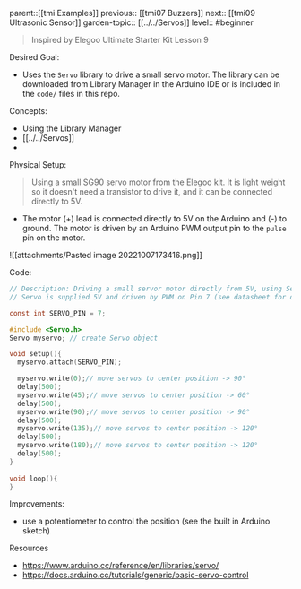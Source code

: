 parent::[[tmi Examples]]
previous:: [[tmi07 Buzzers]]
next:: [[tmi09 Ultrasonic Sensor]]
garden-topic:: [[../../Servos]]
level:: #beginner

>  Inspired by Elegoo Ultimate Starter Kit Lesson 9

Desired Goal:
- Uses the `Servo` library to drive a small servo motor. The library can be downloaded from Library Manager in the Arduino IDE or is included in the `code/` files in this repo. 

Concepts:
- Using the Library Manager
- [[../../Servos]]
- 

Physical Setup:

> Using a small SG90 servo motor from the Elegoo kit. It is light weight so it doesn't need a transistor to drive it, and it can be connected directly to 5V. 

- The motor (+) lead is connected directly to 5V on the Arduino and (-) to ground. The motor is driven by an Arduino PWM output pin to the `pulse` pin on the motor.

![[attachments/Pasted image 20221007173416.png]]

Code:


``` c
// Description: Driving a small servor motor directly from 5V, using Servo library
// Servo is supplied 5V and driven by PWM on Pin 7 (see datasheet for details)

const int SERVO_PIN = 7;

#include <Servo.h>
Servo myservo; // create Servo object 

void setup(){
  myservo.attach(SERVO_PIN);

  myservo.write(0);// move servos to center position -> 90°
  delay(500);
  myservo.write(45);// move servos to center position -> 60°
  delay(500);
  myservo.write(90);// move servos to center position -> 90°
  delay(500);
  myservo.write(135);// move servos to center position -> 120°
  delay(500);
  myservo.write(180);// move servos to center position -> 120°
  delay(500);
}
 
void loop(){
}
```

Improvements:
- use a potentiometer to control the position (see the built in Arduino sketch)

Resources
- https://www.arduino.cc/reference/en/libraries/servo/
- https://docs.arduino.cc/tutorials/generic/basic-servo-control